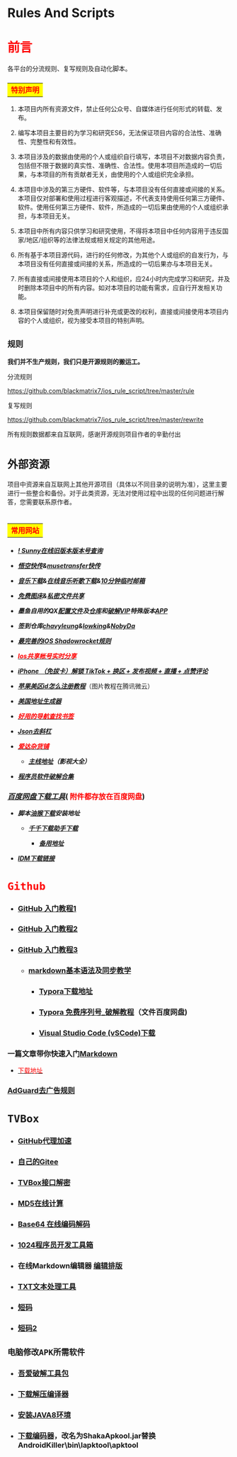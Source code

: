 # Rules And Scripts



# **<font color=#ff0000>前言</font>**                   



各平台的分流规则、复写规则及自动化脚本。





###  <table><tr><td bgcolor=yellow>**<font color=#ff0000>特别声明</font>**</td></tr></table>      


1. 本项目内所有资源文件，禁止任何公众号、自媒体进行任何形式的转载、发布。  

2. 编写本项目主要目的为学习和研究ES6，无法保证项目内容的合法性、准确性、完整性和有效性。 

3. 本项目涉及的数据由使用的个人或组织自行填写，本项目不对数据内容负责，包括但不限于数据的真实性、准确性、合法性。使用本项目所造成的一切后果，与本项目的所有贡献者无关，由使用的个人或组织完全承担。 

4. 本项目中涉及的第三方硬件、软件等，与本项目没有任何直接或间接的关系。本项目仅对部署和使用过程进行客观描述，不代表支持使用任何第三方硬件、软件。使用任何第三方硬件、软件，所造成的一切后果由使用的个人或组织承担，与本项目无关。  

5. 本项目中所有内容只供学习和研究使用，不得将本项目中任何内容用于违反国家/地区/组织等的法律法规或相关规定的其他用途。  

6. 所有基于本项目源代码，进行的任何修改，为其他个人或组织的自发行为，与本项目没有任何直接或间接的关系，所造成的一切后果亦与本项目无关。 

7. 所有直接或间接使用本项目的个人和组织，应24小时内完成学习和研究，并及时删除本项目中的所有内容。如对本项目的功能有需求，应自行开发相关功能。 

8. 本项目保留随时对免责声明进行补充或更改的权利，直接或间接使用本项目内容的个人或组织，视为接受本项目的特别声明。 






## `规则`    



**我们并不生产规则，我们只是开源规则的搬运工。**


分流规则


https://github.com/blackmatrix7/ios_rule_script/tree/master/rule


复写规则


https://github.com/blackmatrix7/ios_rule_script/tree/master/rewrite



所有规则数据都来自互联网，感谢开源规则项目作者的辛勤付出

# `外部资源 ` 

项目中资源来自互联网上其他开源项目（具体以不同目录的说明为准），这里主要进行一些整合和备份。对于此类资源，无法对使用过程中出现的任何问题进行解答，您需要联系原作者。








# <table><tr><td bgcolor=yellow>**<font color=#ff0000>常用网站</font>**</td></tr></table>





* _**[! Sunny在线旧版本版本号查询](https://tools.lancely.tech/)**_  




 * _**[悟空快传](https://wkkc.vip/)&[musetransfer快传](https://musetransfer.com/m)**_



* _**[音乐下载](https://music.y444.cn/#/)&[在线音乐听歌下载](https://tool.liumingye.cn/music/?page=searchPage#/)&[10分钟临时邮箱](https://10minutemail.com/)**_



* _**[免费图床](https://telegraph-image.pages.dev/)&[私密文件共享](https://wormhole.app/https://wormhole.app/)**_



* _**墨鱼自用的QX[配置文件](https://raw.githubusercontent.com/ddgksf2013/Profile/master/QuantumultX.conf)及[仓库](https://github.com/ddgksf2013/ddgksf2013)和[破解VIP](https://raw.githubusercontent.com/ddgksf2013/dev/master/ForOwnUse.conf)特殊版本[APP](https://docs.qq.com/sheet/DYmRTQXpVY0hNcGls?tab=y6do1j)**_



* _**签到仓库[chavyleung](https://github.com/chavyleung/scripts)&[lowking](https://github.com/lowking/Scripts)&[NobyDa](https://github.com/NobyDa/Script/tree/master)**_


* _**[最完善的iOS Shadowrocket规则](https://github.com/Johnshall/Shadowrocket-ADBlock-Rules-Forever)**_


* _**[<font color=#ff0000>Ios共享帐号实时分享</font>](https://id.fcjs.xyz/)**_  
  
* _**[iPhone （免拔卡）解锁 TikTok + 换区 + 发布视频 + 直播 + 点赞评论](https://github.com/Semporia/TikTok-Unlock#准备工作)**_


* _**[苹果美区id怎么注册教程](https://blog.aftss.cn/2133.html)**_（图片教程在腾讯微云）
  
* _**[美国地址生成器](https://www.meiguodizhi.com)**_



* _**[<font color=#ff0000>好用的导航查找书签</font>](http://www.likebookmark.com)**_


* _**[Json去斜杠](https://tools.kalvinbg.cn/dev/stringescape)**_


* _**[<font color=#ff0000>爱达杂货铺</font>](https://adzhp.vip/)**_ 

    * _**[主线地址](https://adzhp.net/)（影视大全）**_

* _**[程序员软件破解合集](https://www.exception.site/)**_




### _**[百度网盘下载工具](https://www.ahhhhfs.com/40537/)**_(<font color=#ff0000> 附件都存放在百度网盘</font>)


* _**脚本[油猴下载](https://www.tampermonkey.net/)安装地址**_


   * _**[千千下载助手下载](https://greasyfork.org/zh-CN/scripts/462218-kubedown)**_

     * _**[备用地址](https://greasyfork.org/scripts/462218-kubedown/code/KubeDown.user.js )**_

 * _**[IDM下载链接](https://www.ahhhhfs.com/11659/)**_


# <font color=#ff0000> `Github`</font>


* ### [GitHub 入门教程1](https://www.5axxw.com/wiki/topic/r7f3ar)    

* ### [GitHub 入门教程2](https://www.5axxw.com/wiki/content/5dm4s7)   

* ### [GitHub 入门教程3](https://zhuanlan.zhihu.com/p/337959303?utm_id=0)    


  * ### [markdown基本语法](https://blog.csdn.net/weixin_44649780/article/details/127693348)及[同步教学](https://www.5axxw.com/wiki/content/7l3048)
  
    * ### [Typora下载地址](https://typora.io/releases/all/)
    
    * ### [Typora 免费序列号_破解教程](https://www.quanxiaoha.com/article/typora-pojie.html)（文件百度网盘)

    * ### [Visual Studio Code (vSCode)下载](https://code.visualstudio.com/updates/v1_70)




### 一篇文章带你快速入门[Markdown](https://zhuanlan.zhihu.com/p/216222290)  

   * [<font color=#ff0000>下载地址</font>](https://www.markdownguide.org/)  
   
   ### **[AdGuard去广告规则](https://github.com/banbendalao/ADgk)**
   
   # `TVBox`
   
   * ### **[GitHub代理加速](https://ghproxy.com/)**
   
   * ### **[自己的Gitee](https://gitee.com/yf1688/main)**
   
   *  ### **[TVBox接口解密](https://www.lige.fit/)**
     
   *  ### **[MD5在线计算](http://www.metools.info/other/o21.html)**
    
   * ### **[Base64 在线编码解码](https://base64.us/)**

   * ### **[1024程序员开发工具箱 ](https://1024tools.com/)**
   
   * ### 在线Markdown编辑器 [编辑排版](http://www.txttool.com/t/?id=MzMx)
   
   * ### **[TXT文本处理工具 ](http://www.txttool.com/)**
   
   * ### **[短码](https://waurl.cn/)**
   
   * ### **[短码2](https://gg.gg)**

   ## `电脑修改APK所需软件`
    
   * ### **[吾爱破解工具包](https://down.52pojie.cn/Tools/)**
    
   * ### **[下载解压编译器](https://mydown.yesky.com/pcsoft/413552646.html)**
    
   * ### **[安装JAVA8环境](http://soft.onlinedown.net/soft/10044859.htm)**

   * ### [下载编码器](https://bitbucket.org/iBotPeaches/apktool/downloads/)，改名为ShakaApkool.jar替换AndroidKiller\bin\lapktool\apktool
    
    
   















